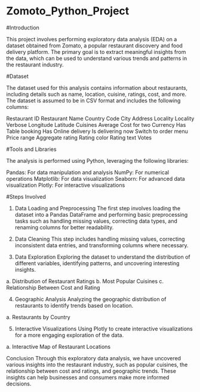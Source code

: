 # Zomoto_Python_Project

#Introduction

This project involves performing exploratory data analysis (EDA) on a dataset obtained from Zomato, a popular restaurant discovery and food delivery platform. The primary goal is to extract meaningful insights from the data, which can be used to understand various trends and patterns in the restaurant industry.

#Dataset

The dataset used for this analysis contains information about restaurants, including details such as name, location, cuisine, ratings, cost, and more. The dataset is assumed to be in CSV format and includes the following columns:

Restaurant ID
Restaurant Name
Country Code
City
Address
Locality
Locality Verbose
Longitude
Latitude
Cuisines
Average Cost for two
Currency
Has Table booking
Has Online delivery
Is delivering now
Switch to order menu
Price range
Aggregate rating
Rating color
Rating text
Votes

#Tools and Libraries

The analysis is performed using Python, leveraging the following libraries:

Pandas: For data manipulation and analysis
NumPy: For numerical operations
Matplotlib: For data visualization
Seaborn: For advanced data visualization
Plotly: For interactive visualizations

#Steps Involved

1. Data Loading and Preprocessing
The first step involves loading the dataset into a Pandas DataFrame and performing basic preprocessing tasks such as handling missing values, correcting data types, and renaming columns for better readability.

2. Data Cleaning
This step includes handling missing values, correcting inconsistent data entries, and transforming columns where necessary.

3. Data Exploration
Exploring the dataset to understand the distribution of different variables, identifying patterns, and uncovering interesting insights.

a. Distribution of Restaurant Ratings
b. Most Popular Cuisines
c. Relationship Between Cost and Rating

4. Geographic Analysis
Analyzing the geographic distribution of restaurants to identify trends based on location.

a. Restaurants by Country

5. Interactive Visualizations
Using Plotly to create interactive visualizations for a more engaging exploration of the data.

a. Interactive Map of Restaurant Locations

Conclusion
Through this exploratory data analysis, we have uncovered various insights into the restaurant industry, such as popular cuisines, the relationship between cost and ratings, and geographic trends. These insights can help businesses and consumers make more informed decisions.
